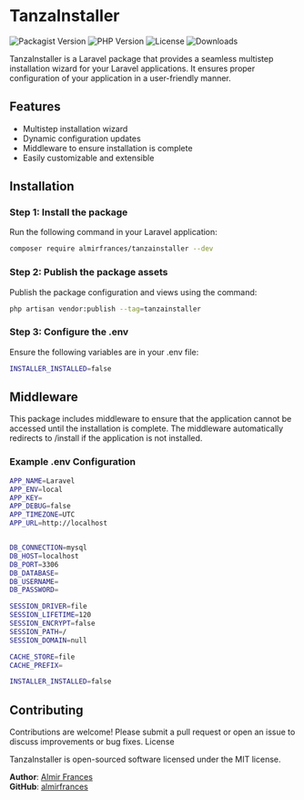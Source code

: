 # TanzaInstaller

![Packagist Version](https://img.shields.io/packagist/v/almirfrances/tanzainstaller)
![PHP Version](https://img.shields.io/packagist/php-v/almirfrances/tanzainstaller)
![License](https://img.shields.io/github/license/almirfrances/tanzainstaller)
![Downloads](https://img.shields.io/packagist/dt/almirfrances/tanzainstaller)

TanzaInstaller is a Laravel package that provides a seamless multistep installation wizard for your Laravel applications. It ensures proper configuration of your application in a user-friendly manner.

## Features

- Multistep installation wizard
- Dynamic configuration updates
- Middleware to ensure installation is complete
- Easily customizable and extensible

## Installation

### Step 1: Install the package

Run the following command in your Laravel application:

```bash
composer require almirfrances/tanzainstaller --dev

```

### Step 2: Publish the package assets

Publish the package configuration and views using the command:

```bash
php artisan vendor:publish --tag=tanzainstaller

```

### Step 3: Configure the .env

Ensure the following variables are in your .env file:

```bash
INSTALLER_INSTALLED=false
```

## Middleware

This package includes middleware to ensure that the application cannot be accessed until the installation is complete. The middleware automatically redirects to /install if the application is not installed.

### Example .env Configuration

```bash
APP_NAME=Laravel
APP_ENV=local
APP_KEY=
APP_DEBUG=false
APP_TIMEZONE=UTC
APP_URL=http://localhost


DB_CONNECTION=mysql
DB_HOST=localhost
DB_PORT=3306
DB_DATABASE=
DB_USERNAME=
DB_PASSWORD=

SESSION_DRIVER=file
SESSION_LIFETIME=120
SESSION_ENCRYPT=false
SESSION_PATH=/
SESSION_DOMAIN=null

CACHE_STORE=file
CACHE_PREFIX=

INSTALLER_INSTALLED=false
```

## Contributing

Contributions are welcome! Please submit a pull request or open an issue to discuss improvements or bug fixes.
License

TanzaInstaller is open-sourced software licensed under the MIT license.

**Author**: [Almir Frances](https://almirfrances.com)  
**GitHub**: [almirfrances](https://github.com/almirfrances)

